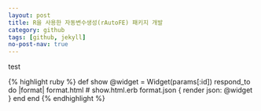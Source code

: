 ```yaml
---
layout: post
title: R을 사용한 자동변수생성(rAutoFE) 패키지 개발 
category: github 
tags: [github, jekyll]
no-post-nav: true
---
```


test

{% highlight ruby %}
def show
  @widget = Widget(params[:id])
  respond_to do |format|
    format.html # show.html.erb
    format.json { render json: @widget }
  end
end
{% endhighlight %}